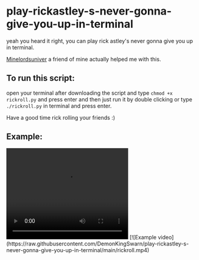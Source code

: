 # play-rickastley-s-never-gonna-give-you-up-in-terminal

yeah you heard it right, you can play rick astley's never gonna give you up in terminal.

<a href="https://github.com/Minelordsuniverse">Minelordsuniver</a> a friend of mine actually helped me with this.

## To run this script:

open your terminal after downloading the script and type `chmod +x rickroll.py` and press enter and then just run it by double clicking or type `./rickroll.py` in terminal and press enter.

Have a good time rick rolling your friends :)


## Example:

<video width="320" height="240" controls>
  <source src="./rickroll.mp4" type=video/mp4>
    </video>
[![Example video](https://raw.githubusercontent.com/DemonKingSwarn/play-rickastley-s-never-gonna-give-you-up-in-terminal/main/rickroll.mp4)
